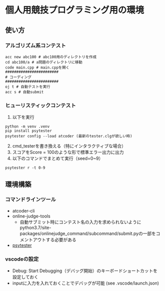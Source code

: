 # 個人用競技プログラミング用の環境
## 使い方
### アルゴリズム系コンテスト
```
acc new abc100 # abc100用のディレクトリを作成
cd abc100/a # a問題のディレクトリに移動
code main.cpp # main.cppを開く
########################
# コーディング
########################
oj t # 自動テストを実行
acc s # 自動submit
```
### ヒューリスティックコンテスト
1. 以下を実行
```
python -m venv .venv
pip install psytester
psytester config --load atcoder (最新のtester.clgが欲しい時)
```
2. cmd_testerを書き換える（特にインタラクティブな場合）
3. スコアをScore = 100のような形で標準エラー出力に出力
3. 以下のコマンドでまとめて実行（seed=0~9）
```
psytester r -t 0-9
```

## 環境構築
### コマンドラインツール
- atcoder-cli
- online-judge-tools
  - 自動サブミット時にコンテスト名の入力を求められないようにpython3.7/site-packages/onlinejudge_command/subcommand/submit.pyの一部をコメントアウトする必要がある
- [psytester](https://github.com/FakePsyho/psytester)
### vscodeの設定
- Debug: Start Debugging（デバッグ開始）のキーボードショートカットを設定しておく
- inputに入力を入れておくことでデバッグが可能 (see .vscode/launch.json)